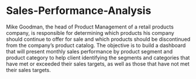 # Sales-Performance-Analysis
Mike Goodman, the head of Product Management of a retail products company, is responsible for determining which products his company should continue to offer for sale and which products should be discontinued from the company’s product catalog. The objective is to build a dashboard that will present monthly sales performance by product segment and product category to help client identifying the segments and categories that have met or exceeded their sales targets, as well as those that have not met their sales targets.
